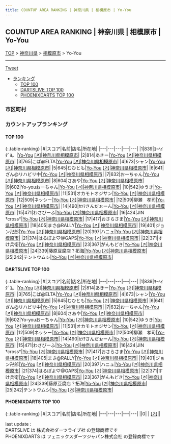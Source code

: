 ```yaml
---
title: COUNTUP AREA RANKING | 神奈川県 | 相模原市 | Yo-You
---
```

## COUNTUP AREA RANKING | 神奈川県 | 相模原市 | Yo-You

[TOP](/darts/rank/) > [神奈川県](/darts/rank/神奈川県/) > [相模原市](/darts/rank/神奈川県/相模原市/) > Yo-You

___

<a href="https://twitter.com/share?ref_src=twsrc%5Etfw" data-text="COUNTUP AREA RANKING | 神奈川県相模原市Yo-You" class="twitter-share-button" data-hashtags="DARTSLIVE,PHOENIXDARTS,darts,ダーツ" data-show-count="false">Tweet</a>

* [ランキング](#カウントアップランキング)
    * [TOP 100](#top-100)
    * [DARTSLIVE TOP 100](#dartslive-top-100)
    * [PHOENIXDARTS TOP 100](#phoenixdarts-top-100)

### 市区町村

<ul>

</ul>

### カウントアップランキング

#### TOP 100



{:.table-ranking}
|#|スコア|名前|店名|所在地|
|---|---|---|---|---|
|1|839|<span class="rank-name-dl">ﾖｰﾍｲﾀﾞﾖ。</span>|<a href="/darts/rank/shops/1b5380faf38976b20d9b047a20a7ba1e.html">Yo-You</a> <a href="https://search.dartslive.com/jp/shop/1b5380faf38976b20d9b047a20a7ba1e">[↗]</a>|<a href="/darts/rank/神奈川県/相模原市">神奈川県相模原市</a>|
|2|814|<span class="rank-name-dl">あきー</span>|<a href="/darts/rank/shops/1b5380faf38976b20d9b047a20a7ba1e.html">Yo-You</a> <a href="https://search.dartslive.com/jp/shop/1b5380faf38976b20d9b047a20a7ba1e">[↗]</a>|<a href="/darts/rank/神奈川県/相模原市">神奈川県相模原市</a>|
|3|765|<span class="rank-name-dl">こば@ELTA</span>|<a href="/darts/rank/shops/1b5380faf38976b20d9b047a20a7ba1e.html">Yo-You</a> <a href="https://search.dartslive.com/jp/shop/1b5380faf38976b20d9b047a20a7ba1e">[↗]</a>|<a href="/darts/rank/神奈川県/相模原市">神奈川県相模原市</a>|
|4|673|<span class="rank-name-dl">シャン</span>|<a href="/darts/rank/shops/1b5380faf38976b20d9b047a20a7ba1e.html">Yo-You</a> <a href="https://search.dartslive.com/jp/shop/1b5380faf38976b20d9b047a20a7ba1e">[↗]</a>|<a href="/darts/rank/神奈川県/相模原市">神奈川県相模原市</a>|
|5|645|<span class="rank-name-dl">むひとも</span>|<a href="/darts/rank/shops/1b5380faf38976b20d9b047a20a7ba1e.html">Yo-You</a> <a href="https://search.dartslive.com/jp/shop/1b5380faf38976b20d9b047a20a7ba1e">[↗]</a>|<a href="/darts/rank/神奈川県/相模原市">神奈川県相模原市</a>|
|6|641|<span class="rank-name-dl">ざん@リハビリ中</span>|<a href="/darts/rank/shops/1b5380faf38976b20d9b047a20a7ba1e.html">Yo-You</a> <a href="https://search.dartslive.com/jp/shop/1b5380faf38976b20d9b047a20a7ba1e">[↗]</a>|<a href="/darts/rank/神奈川県/相模原市">神奈川県相模原市</a>|
|7|632|<span class="rank-name-dl">おーちゃん</span>|<a href="/darts/rank/shops/1b5380faf38976b20d9b047a20a7ba1e.html">Yo-You</a> <a href="https://search.dartslive.com/jp/shop/1b5380faf38976b20d9b047a20a7ba1e">[↗]</a>|<a href="/darts/rank/神奈川県/相模原市">神奈川県相模原市</a>|
|8|604|<span class="rank-name-dl">さあや</span>|<a href="/darts/rank/shops/1b5380faf38976b20d9b047a20a7ba1e.html">Yo-You</a> <a href="https://search.dartslive.com/jp/shop/1b5380faf38976b20d9b047a20a7ba1e">[↗]</a>|<a href="/darts/rank/神奈川県/相模原市">神奈川県相模原市</a>|
|9|602|<span class="rank-name-dl">Yo-youおーちゃん</span>|<a href="/darts/rank/shops/1b5380faf38976b20d9b047a20a7ba1e.html">Yo-You</a> <a href="https://search.dartslive.com/jp/shop/1b5380faf38976b20d9b047a20a7ba1e">[↗]</a>|<a href="/darts/rank/神奈川県/相模原市">神奈川県相模原市</a>|
|10|542|<span class="rank-name-dl">ゆうき</span>|<a href="/darts/rank/shops/1b5380faf38976b20d9b047a20a7ba1e.html">Yo-You</a> <a href="https://search.dartslive.com/jp/shop/1b5380faf38976b20d9b047a20a7ba1e">[↗]</a>|<a href="/darts/rank/神奈川県/相模原市">神奈川県相模原市</a>|
|11|531|<span class="rank-name-dl">オカモトオジサン</span>|<a href="/darts/rank/shops/1b5380faf38976b20d9b047a20a7ba1e.html">Yo-You</a> <a href="https://search.dartslive.com/jp/shop/1b5380faf38976b20d9b047a20a7ba1e">[↗]</a>|<a href="/darts/rank/神奈川県/相模原市">神奈川県相模原市</a>|
|12|509|<span class="rank-name-dl">ネッシー</span>|<a href="/darts/rank/shops/1b5380faf38976b20d9b047a20a7ba1e.html">Yo-You</a> <a href="https://search.dartslive.com/jp/shop/1b5380faf38976b20d9b047a20a7ba1e">[↗]</a>|<a href="/darts/rank/神奈川県/相模原市">神奈川県相模原市</a>|
|12|509|<span class="rank-name-dl">柳瀬　孝司</span>|<a href="/darts/rank/shops/1b5380faf38976b20d9b047a20a7ba1e.html">Yo-You</a> <a href="https://search.dartslive.com/jp/shop/1b5380faf38976b20d9b047a20a7ba1e">[↗]</a>|<a href="/darts/rank/神奈川県/相模原市">神奈川県相模原市</a>|
|14|490|<span class="rank-name-dl">ｶﾂｦさんだぉーん</span>|<a href="/darts/rank/shops/1b5380faf38976b20d9b047a20a7ba1e.html">Yo-You</a> <a href="https://search.dartslive.com/jp/shop/1b5380faf38976b20d9b047a20a7ba1e">[↗]</a>|<a href="/darts/rank/神奈川県/相模原市">神奈川県相模原市</a>|
|15|471|<span class="rank-name-dl">わさびーふ</span>|<a href="/darts/rank/shops/1b5380faf38976b20d9b047a20a7ba1e.html">Yo-You</a> <a href="https://search.dartslive.com/jp/shop/1b5380faf38976b20d9b047a20a7ba1e">[↗]</a>|<a href="/darts/rank/神奈川県/相模原市">神奈川県相模原市</a>|
|16|424|<span class="rank-name-dl">JIN †cross†</span>|<a href="/darts/rank/shops/1b5380faf38976b20d9b047a20a7ba1e.html">Yo-You</a> <a href="https://search.dartslive.com/jp/shop/1b5380faf38976b20d9b047a20a7ba1e">[↗]</a>|<a href="/darts/rank/神奈川県/相模原市">神奈川県相模原市</a>|
|17|417|<span class="rank-name-dl">おさらさま</span>|<a href="/darts/rank/shops/1b5380faf38976b20d9b047a20a7ba1e.html">Yo-You</a> <a href="https://search.dartslive.com/jp/shop/1b5380faf38976b20d9b047a20a7ba1e">[↗]</a>|<a href="/darts/rank/神奈川県/相模原市">神奈川県相模原市</a>|
|18|405|<span class="rank-name-dl">まさ@RALLY</span>|<a href="/darts/rank/shops/1b5380faf38976b20d9b047a20a7ba1e.html">Yo-You</a> <a href="https://search.dartslive.com/jp/shop/1b5380faf38976b20d9b047a20a7ba1e">[↗]</a>|<a href="/darts/rank/神奈川県/相模原市">神奈川県相模原市</a>|
|19|401|<span class="rank-name-dl">ジョン卍郎</span>|<a href="/darts/rank/shops/1b5380faf38976b20d9b047a20a7ba1e.html">Yo-You</a> <a href="https://search.dartslive.com/jp/shop/1b5380faf38976b20d9b047a20a7ba1e">[↗]</a>|<a href="/darts/rank/神奈川県/相模原市">神奈川県相模原市</a>|
|20|397|<span class="rank-name-dl">ハニュ</span>|<a href="/darts/rank/shops/1b5380faf38976b20d9b047a20a7ba1e.html">Yo-You</a> <a href="https://search.dartslive.com/jp/shop/1b5380faf38976b20d9b047a20a7ba1e">[↗]</a>|<a href="/darts/rank/神奈川県/相模原市">神奈川県相模原市</a>|
|21|374|<span class="rank-name-dl">はるぽよ♡@GAPS</span>|<a href="/darts/rank/shops/1b5380faf38976b20d9b047a20a7ba1e.html">Yo-You</a> <a href="https://search.dartslive.com/jp/shop/1b5380faf38976b20d9b047a20a7ba1e">[↗]</a>|<a href="/darts/rank/神奈川県/相模原市">神奈川県相模原市</a>|
|22|371|<span class="rank-name-dl">すけ兵衛</span>|<a href="/darts/rank/shops/1b5380faf38976b20d9b047a20a7ba1e.html">Yo-You</a> <a href="https://search.dartslive.com/jp/shop/1b5380faf38976b20d9b047a20a7ba1e">[↗]</a>|<a href="/darts/rank/神奈川県/相模原市">神奈川県相模原市</a>|
|23|367|<span class="rank-name-dl">がんもどき</span>|<a href="/darts/rank/shops/1b5380faf38976b20d9b047a20a7ba1e.html">Yo-You</a> <a href="https://search.dartslive.com/jp/shop/1b5380faf38976b20d9b047a20a7ba1e">[↗]</a>|<a href="/darts/rank/神奈川県/相模原市">神奈川県相模原市</a>|
|24|339|<span class="rank-name-dl">藤原豆腐店？拓海</span>|<a href="/darts/rank/shops/1b5380faf38976b20d9b047a20a7ba1e.html">Yo-You</a> <a href="https://search.dartslive.com/jp/shop/1b5380faf38976b20d9b047a20a7ba1e">[↗]</a>|<a href="/darts/rank/神奈川県/相模原市">神奈川県相模原市</a>|
|25|242|<span class="rank-name-dl">テントウムシ</span>|<a href="/darts/rank/shops/1b5380faf38976b20d9b047a20a7ba1e.html">Yo-You</a> <a href="https://search.dartslive.com/jp/shop/1b5380faf38976b20d9b047a20a7ba1e">[↗]</a>|<a href="/darts/rank/神奈川県/相模原市">神奈川県相模原市</a>|


#### DARTSLIVE TOP 100



{:.table-ranking}
|#|スコア|名前|店名|所在地|
|---|---|---|---|---|
|1|839|<span class="rank-name-dl">ﾖｰﾍｲﾀﾞﾖ。</span>|<a href="/darts/rank/shops/1b5380faf38976b20d9b047a20a7ba1e.html">Yo-You</a> <a href="https://search.dartslive.com/jp/shop/1b5380faf38976b20d9b047a20a7ba1e">[↗]</a>|<a href="/darts/rank/神奈川県/相模原市">神奈川県相模原市</a>|
|2|814|<span class="rank-name-dl">あきー</span>|<a href="/darts/rank/shops/1b5380faf38976b20d9b047a20a7ba1e.html">Yo-You</a> <a href="https://search.dartslive.com/jp/shop/1b5380faf38976b20d9b047a20a7ba1e">[↗]</a>|<a href="/darts/rank/神奈川県/相模原市">神奈川県相模原市</a>|
|3|765|<span class="rank-name-dl">こば@ELTA</span>|<a href="/darts/rank/shops/1b5380faf38976b20d9b047a20a7ba1e.html">Yo-You</a> <a href="https://search.dartslive.com/jp/shop/1b5380faf38976b20d9b047a20a7ba1e">[↗]</a>|<a href="/darts/rank/神奈川県/相模原市">神奈川県相模原市</a>|
|4|673|<span class="rank-name-dl">シャン</span>|<a href="/darts/rank/shops/1b5380faf38976b20d9b047a20a7ba1e.html">Yo-You</a> <a href="https://search.dartslive.com/jp/shop/1b5380faf38976b20d9b047a20a7ba1e">[↗]</a>|<a href="/darts/rank/神奈川県/相模原市">神奈川県相模原市</a>|
|5|645|<span class="rank-name-dl">むひとも</span>|<a href="/darts/rank/shops/1b5380faf38976b20d9b047a20a7ba1e.html">Yo-You</a> <a href="https://search.dartslive.com/jp/shop/1b5380faf38976b20d9b047a20a7ba1e">[↗]</a>|<a href="/darts/rank/神奈川県/相模原市">神奈川県相模原市</a>|
|6|641|<span class="rank-name-dl">ざん@リハビリ中</span>|<a href="/darts/rank/shops/1b5380faf38976b20d9b047a20a7ba1e.html">Yo-You</a> <a href="https://search.dartslive.com/jp/shop/1b5380faf38976b20d9b047a20a7ba1e">[↗]</a>|<a href="/darts/rank/神奈川県/相模原市">神奈川県相模原市</a>|
|7|632|<span class="rank-name-dl">おーちゃん</span>|<a href="/darts/rank/shops/1b5380faf38976b20d9b047a20a7ba1e.html">Yo-You</a> <a href="https://search.dartslive.com/jp/shop/1b5380faf38976b20d9b047a20a7ba1e">[↗]</a>|<a href="/darts/rank/神奈川県/相模原市">神奈川県相模原市</a>|
|8|604|<span class="rank-name-dl">さあや</span>|<a href="/darts/rank/shops/1b5380faf38976b20d9b047a20a7ba1e.html">Yo-You</a> <a href="https://search.dartslive.com/jp/shop/1b5380faf38976b20d9b047a20a7ba1e">[↗]</a>|<a href="/darts/rank/神奈川県/相模原市">神奈川県相模原市</a>|
|9|602|<span class="rank-name-dl">Yo-youおーちゃん</span>|<a href="/darts/rank/shops/1b5380faf38976b20d9b047a20a7ba1e.html">Yo-You</a> <a href="https://search.dartslive.com/jp/shop/1b5380faf38976b20d9b047a20a7ba1e">[↗]</a>|<a href="/darts/rank/神奈川県/相模原市">神奈川県相模原市</a>|
|10|542|<span class="rank-name-dl">ゆうき</span>|<a href="/darts/rank/shops/1b5380faf38976b20d9b047a20a7ba1e.html">Yo-You</a> <a href="https://search.dartslive.com/jp/shop/1b5380faf38976b20d9b047a20a7ba1e">[↗]</a>|<a href="/darts/rank/神奈川県/相模原市">神奈川県相模原市</a>|
|11|531|<span class="rank-name-dl">オカモトオジサン</span>|<a href="/darts/rank/shops/1b5380faf38976b20d9b047a20a7ba1e.html">Yo-You</a> <a href="https://search.dartslive.com/jp/shop/1b5380faf38976b20d9b047a20a7ba1e">[↗]</a>|<a href="/darts/rank/神奈川県/相模原市">神奈川県相模原市</a>|
|12|509|<span class="rank-name-dl">ネッシー</span>|<a href="/darts/rank/shops/1b5380faf38976b20d9b047a20a7ba1e.html">Yo-You</a> <a href="https://search.dartslive.com/jp/shop/1b5380faf38976b20d9b047a20a7ba1e">[↗]</a>|<a href="/darts/rank/神奈川県/相模原市">神奈川県相模原市</a>|
|12|509|<span class="rank-name-dl">柳瀬　孝司</span>|<a href="/darts/rank/shops/1b5380faf38976b20d9b047a20a7ba1e.html">Yo-You</a> <a href="https://search.dartslive.com/jp/shop/1b5380faf38976b20d9b047a20a7ba1e">[↗]</a>|<a href="/darts/rank/神奈川県/相模原市">神奈川県相模原市</a>|
|14|490|<span class="rank-name-dl">ｶﾂｦさんだぉーん</span>|<a href="/darts/rank/shops/1b5380faf38976b20d9b047a20a7ba1e.html">Yo-You</a> <a href="https://search.dartslive.com/jp/shop/1b5380faf38976b20d9b047a20a7ba1e">[↗]</a>|<a href="/darts/rank/神奈川県/相模原市">神奈川県相模原市</a>|
|15|471|<span class="rank-name-dl">わさびーふ</span>|<a href="/darts/rank/shops/1b5380faf38976b20d9b047a20a7ba1e.html">Yo-You</a> <a href="https://search.dartslive.com/jp/shop/1b5380faf38976b20d9b047a20a7ba1e">[↗]</a>|<a href="/darts/rank/神奈川県/相模原市">神奈川県相模原市</a>|
|16|424|<span class="rank-name-dl">JIN †cross†</span>|<a href="/darts/rank/shops/1b5380faf38976b20d9b047a20a7ba1e.html">Yo-You</a> <a href="https://search.dartslive.com/jp/shop/1b5380faf38976b20d9b047a20a7ba1e">[↗]</a>|<a href="/darts/rank/神奈川県/相模原市">神奈川県相模原市</a>|
|17|417|<span class="rank-name-dl">おさらさま</span>|<a href="/darts/rank/shops/1b5380faf38976b20d9b047a20a7ba1e.html">Yo-You</a> <a href="https://search.dartslive.com/jp/shop/1b5380faf38976b20d9b047a20a7ba1e">[↗]</a>|<a href="/darts/rank/神奈川県/相模原市">神奈川県相模原市</a>|
|18|405|<span class="rank-name-dl">まさ@RALLY</span>|<a href="/darts/rank/shops/1b5380faf38976b20d9b047a20a7ba1e.html">Yo-You</a> <a href="https://search.dartslive.com/jp/shop/1b5380faf38976b20d9b047a20a7ba1e">[↗]</a>|<a href="/darts/rank/神奈川県/相模原市">神奈川県相模原市</a>|
|19|401|<span class="rank-name-dl">ジョン卍郎</span>|<a href="/darts/rank/shops/1b5380faf38976b20d9b047a20a7ba1e.html">Yo-You</a> <a href="https://search.dartslive.com/jp/shop/1b5380faf38976b20d9b047a20a7ba1e">[↗]</a>|<a href="/darts/rank/神奈川県/相模原市">神奈川県相模原市</a>|
|20|397|<span class="rank-name-dl">ハニュ</span>|<a href="/darts/rank/shops/1b5380faf38976b20d9b047a20a7ba1e.html">Yo-You</a> <a href="https://search.dartslive.com/jp/shop/1b5380faf38976b20d9b047a20a7ba1e">[↗]</a>|<a href="/darts/rank/神奈川県/相模原市">神奈川県相模原市</a>|
|21|374|<span class="rank-name-dl">はるぽよ♡@GAPS</span>|<a href="/darts/rank/shops/1b5380faf38976b20d9b047a20a7ba1e.html">Yo-You</a> <a href="https://search.dartslive.com/jp/shop/1b5380faf38976b20d9b047a20a7ba1e">[↗]</a>|<a href="/darts/rank/神奈川県/相模原市">神奈川県相模原市</a>|
|22|371|<span class="rank-name-dl">すけ兵衛</span>|<a href="/darts/rank/shops/1b5380faf38976b20d9b047a20a7ba1e.html">Yo-You</a> <a href="https://search.dartslive.com/jp/shop/1b5380faf38976b20d9b047a20a7ba1e">[↗]</a>|<a href="/darts/rank/神奈川県/相模原市">神奈川県相模原市</a>|
|23|367|<span class="rank-name-dl">がんもどき</span>|<a href="/darts/rank/shops/1b5380faf38976b20d9b047a20a7ba1e.html">Yo-You</a> <a href="https://search.dartslive.com/jp/shop/1b5380faf38976b20d9b047a20a7ba1e">[↗]</a>|<a href="/darts/rank/神奈川県/相模原市">神奈川県相模原市</a>|
|24|339|<span class="rank-name-dl">藤原豆腐店？拓海</span>|<a href="/darts/rank/shops/1b5380faf38976b20d9b047a20a7ba1e.html">Yo-You</a> <a href="https://search.dartslive.com/jp/shop/1b5380faf38976b20d9b047a20a7ba1e">[↗]</a>|<a href="/darts/rank/神奈川県/相模原市">神奈川県相模原市</a>|
|25|242|<span class="rank-name-dl">テントウムシ</span>|<a href="/darts/rank/shops/1b5380faf38976b20d9b047a20a7ba1e.html">Yo-You</a> <a href="https://search.dartslive.com/jp/shop/1b5380faf38976b20d9b047a20a7ba1e">[↗]</a>|<a href="/darts/rank/神奈川県/相模原市">神奈川県相模原市</a>|


#### PHOENIXDARTS TOP 100



{:.table-ranking}
|#|スコア|名前|店名|所在地|
|---|---|---|---|---|
||0|<span class="rank-name-dl"> </span>|<a href="/darts/rank/shops/.html"></a> <a href="">[↗]</a>|<a href="/darts/rank//"></a>|


<div class="footer border-top border-gray-light mt-5 pt-3 text-right text-gray">
    last update : <span style="font-weight: italic" id="foot_last_modified"></span><br />
    DARTSLIVE は 株式会社ダーツライブ社 の登録商標です<br />
    PHOENIXDARTS は フェニックスダーツジャパン株式会社 の登録商標です<br />
</div>

<script src="https://cdnjs.cloudflare.com/ajax/libs/jquery.tablesorter/2.31.3/js/jquery.tablesorter.min.js" integrity="sha512-qzgd5cYSZcosqpzpn7zF2ZId8f/8CHmFKZ8j7mU4OUXTNRd5g+ZHBPsgKEwoqxCtdQvExE5LprwwPAgoicguNg==" crossorigin="anonymous" referrerpolicy="no-referrer"></script>
<link rel="stylesheet" href="https://cdnjs.cloudflare.com/ajax/libs/jquery.tablesorter/2.31.3/css/theme.default.min.css" integrity="sha512-wghhOJkjQX0Lh3NSWvNKeZ0ZpNn+SPVXX1Qyc9OCaogADktxrBiBdKGDoqVUOyhStvMBmJQ8ZdMHiR3wuEq8+w==" crossorigin="anonymous" referrerpolicy="no-referrer" />
<script>
$(function() {
    $(".table-ranking").tablesorter({sortList:[[0, 0]]});
    $("#foot_last_modified").text(formatDate(new Date(document.lastModified), 'yyyy-MM-dd HH:mm:ss'));
});
</script>

<script async src="https://platform.twitter.com/widgets.js" charset="utf-8"></script>